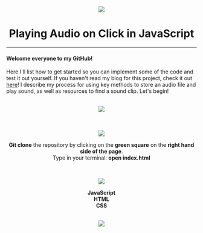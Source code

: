 
<div align="center">
<img src="https://icons8.com/vue-static/landings/animated-icons/icons/sound/sound_200.gif" />
 </div>


# <div align="center"> Playing Audio on Click in JavaScript </div>

***

#### Welcome everyone to my GitHub! 
Here I'll list how to get started so you can implement some of the code and test it out yourself. 
If you haven't read my blog for this project, check it out [here](https://mcasimirian.medium.com/playing-audio-on-click-in-your-javascript-app-72aa955068fc)! 
I describe my process for using key methods to store an audio file and play sound, as well as resources to find a sound clip. Let's begin!

<br>

<div align="center">
<img src="https://user-images.githubusercontent.com/61391413/119057926-61fd6d00-b99b-11eb-841d-849624a3adf0.gif" />
 </div>
 
 <br>
 <br>

<div align="center">
 
![](https://img.shields.io/badge/Setup-informational?style=for-the-badge&logoColor=black&color=green)

</div>
  
<div align="center">

**Git clone** the repository by clicking on the **green square** on the **right hand side of the page**. <br>
Type in your terminal: **open index.html**

<br>

<div align="center">

![](https://img.shields.io/badge/Stack-informational?style=for-the-badge&logoColor=black&color=orange)

</div>
  
<div align="center"> 

**JavaScript** <br>
**HTML** <br>
**CSS** 

</div>

<br>

<div align="center">
<img src="https://user-images.githubusercontent.com/61391413/119058492-7db54300-b99c-11eb-92d1-9c88ad304b3d.gif" />
 </div>



